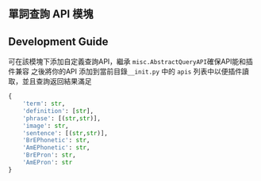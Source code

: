 ## 單詞查詢 API 模塊

## Development Guide
可在該模塊下添加自定義查詢API，繼承 `misc.AbstractQueryAPI`確保API能和插件兼容
之後將你的API 添加到當前目錄`__init.py` 中的 `apis` 列表中以便插件讀取，並且查詢返回結果滿足
```python
{
    'term': str,
    'definition': [str],
    'phrase': [(str,str)],
    'image': str,
    'sentence': [(str,str)],
    'BrEPhonetic': str,
    'AmEPhonetic': str,
    'BrEPron': str,
    'AmEPron': str
}

```
